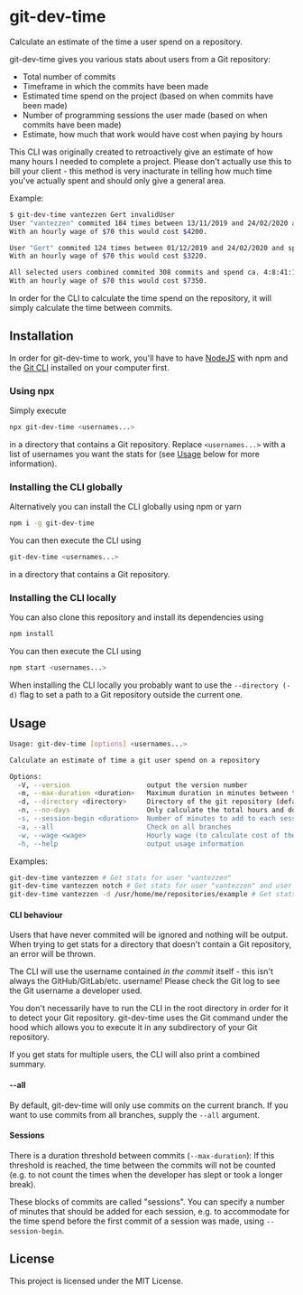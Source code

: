 # git-dev-time
Calculate an estimate of the time a user spend on a repository.

git-dev-time gives you various stats about users from a Git repository:
- Total number of commits
- Timeframe in which the commits have been made
- Estimated time spend on the project (based on when commits have been made)
- Number of programming sessions the user made (based on when commits have been made)
- Estimate, how much that work would have cost when paying by hours

This CLI was originally created to retroactively give an estimate of how many hours I needed to complete a project. Please don't actually use this to bill your client - this method is very inacturate in telling how much time you've actually spent and should only give a general area.

Example:
```bash
$ git-dev-time vantezzen Gert invalidUser
User "vantezzen" commited 184 times between 13/11/2019 and 24/02/2020 and spend ca. 2:11:19:31 (DD:HH:MM:SS) in 52 sessions on this repository.
With an hourly wage of $70 this would cost $4200.

User "Gert" commited 124 times between 01/12/2019 and 24/02/2020 and spend ca. 1:21:21:46 (DD:HH:MM:SS) in 35 sessions on this repository.
With an hourly wage of $70 this would cost $3220.

All selected users combined commited 308 commits and spend ca. 4:8:41:17 (DD:HH:MM:SS) in 87 sessions on this repository.
With an hourly wage of $70 this would cost $7350.
```

In order for the CLI to calculate the time spend on the repository, it will simply calculate the time between commits.

## Installation
In order for git-dev-time to work, you'll have to have [NodeJS](https://nodejs.org/) with npm and the [Git CLI](https://git-scm.com/downloads) installed on your computer first.

### Using npx
Simply execute
```bash
npx git-dev-time <usernames...>
```
in a directory that contains a Git repository. Replace `<usernames...>` with a list of usernames you want the stats for (see [Usage](#usage) below for more information).

### Installing the CLI globally
Alternatively you can install the CLI globally using npm or yarn
```bash
npm i -g git-dev-time
```

You can then execute the CLI using
```bash
git-dev-time <usernames...>
```
in a directory that contains a Git repository.

### Installing the CLI locally
You can also clone this repository and install its dependencies using
```bash
npm install
```

You can then execute the CLI using
```bash
npm start <usernames...>
```

When installing the CLI locally you probably want to use the `--directory (-d)` flag to set a path to a Git repository outside the current one.

## Usage
```bash
Usage: git-dev-time [options] <usernames...>

Calculate an estimate of time a git user spend on a repository

Options:
  -V, --version                   output the version number
  -m, --max-duration <duration>   Maximum duration in minutes between two commits in order to count as one session (default: 3h = 180)
  -d, --directory <directory>     Directory of the git repository (default: "./")
  -n, --no-days                   Only calculate the total hours and don't calculate days
  -s, --session-begin <duration>  Number of minutes to add to each session (default: 0)
  -a, --all                       Check on all branches
  -w, --wage <wage>               Hourly wage (to calculate cost of the work) (default: 70)
  -h, --help                      output usage information
```

Examples:
```bash
git-dev-time vantezzen # Get stats for user "vantezzen"
git-dev-time vantezzen notch # Get stats for user "vantezzen" and user "notch"
git-dev-time vantezzen -d /usr/home/me/repositories/example # Get stats for user "vantezzen" for the Git repository that's inside the directory
```

#### CLI behaviour
Users that have never commited will be ignored and nothing will be output. When trying to get stats for a directory that doesn't contain a Git repository, an error will be thrown.

The CLI will use the username contained _in the commit_ itself - this isn't always the GitHub/GitLab/etc. username! Please check the Git log to see the Git username a developer used.

You don't necessarily have to run the CLI in the root directory in order for it to detect your Git repository. git-dev-time uses the Git command under the hood which allows you to execute it in any subdirectory of your Git repository.

If you get stats for multiple users, the CLI will also print a combined summary.

#### --all
By default, git-dev-time will only use commits on the current branch. If you want to use commits from all branches, supply the `--all` argument.

#### Sessions
There is a duration threshold between commits (`--max-duration`): If this threshold is reached, the time between the commits will not be counted (e.g. to not count the times when the developer has slept or took a longer break).

These blocks of commits are called "sessions". You can specify a number of minutes that should be added for each session, e.g. to accommodate for the time spend before the first commit of a session was made, using `--session-begin`.

## License
This project is licensed under the MIT License.